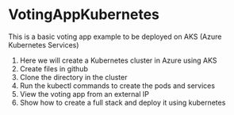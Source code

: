 # VotingAppKubernetes
This is a basic voting app example to be deployed on AKS (Azure Kubernetes Services)


1. Here we will create a Kubernetes cluster in Azure using AKS
2. Create files in github
3. Clone the directory in the cluster
4. Run the kubectl commands to create the pods and services
5. View the voting app from an external IP
6. Show how to create a full stack and deploy it using kubernetes
